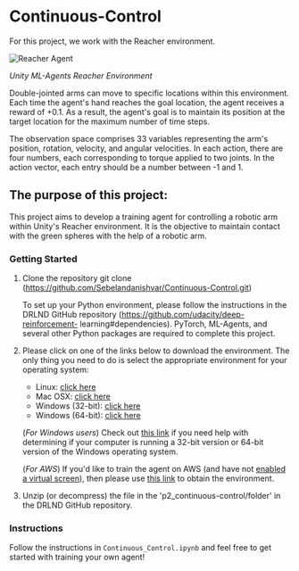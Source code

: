 [//]: # (Image References)

[image1]: https://video.udacity-data.com/topher/2018/June/5b1ea778_reacher/reacher.gif "Reacher Agent"


# Continuous-Control
For this project, we work with the Reacher environment.

![Reacher Agent][image1]

*Unity ML-Agents Reacher Environment*


Double-jointed arms can move to specific locations within this environment. Each time the agent's hand reaches the goal location, the agent receives a reward of +0.1. As a result, the agent's goal is to maintain its position at the target location for the maximum number of time steps.

The observation space comprises 33 variables representing the arm's position, rotation, velocity, and angular velocities. In each action, there are four numbers, each corresponding to torque applied to two joints. In the action vector, each entry should be a number between -1 and 1.

## The purpose of this project:

This project aims to develop a training agent for controlling a robotic arm within Unity's Reacher environment. It is the objective to maintain contact with the green spheres with the help of a robotic arm.

### Getting Started


1. Clone the repository git clone (https://github.com/Sebelandanishvar/Continuous-Control.git)

    To set up your Python environment, please follow the instructions in the DRLND GitHub repository (https://github.com/udacity/deep-reinforcement-    learning#dependencies). PyTorch, ML-Agents, and several other Python packages are required to complete this project.

2. Please click on one of the links below to download the environment. The only thing you need to do is select the appropriate environment for your operating system:    
    - Linux: [click here](https://s3-us-west-1.amazonaws.com/udacity-drlnd/P1/Banana/Banana_Linux.zip)
    - Mac OSX: [click here](https://s3-us-west-1.amazonaws.com/udacity-drlnd/P1/Banana/Banana.app.zip)
    - Windows (32-bit): [click here](https://s3-us-west-1.amazonaws.com/udacity-drlnd/P1/Banana/Banana_Windows_x86.zip)
    - Windows (64-bit): [click here](https://s3-us-west-1.amazonaws.com/udacity-drlnd/P1/Banana/Banana_Windows_x86_64.zip)
    
    (_For Windows users_) Check out [this link](https://support.microsoft.com/en-us/help/827218/how-to-determine-whether-a-computer-is-running-a-32-bit-version-or-64) if you need help with determining if your computer is running a 32-bit version or 64-bit version of the Windows operating system.

    (_For AWS_) If you'd like to train the agent on AWS (and have not [enabled a virtual screen](https://github.com/Unity-Technologies/ml-agents/blob/master/docs/Training-on-Amazon-Web-Service.md)), then please use [this link](https://s3-us-west-1.amazonaws.com/udacity-drlnd/P1/Banana/Banana_Linux_NoVis.zip) to obtain the environment.

3. Unzip (or decompress) the file in the 'p2_continuous-control/folder' in the DRLND GitHub repository. 

### Instructions

Follow the instructions in `Continuous_Control.ipynb` and feel free to get started with training your own agent!  

